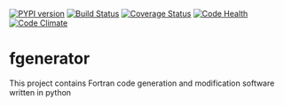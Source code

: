 [![PYPI version](https://img.shields.io/pypi/v/fgenerator.svg)](https://pypi.python.org/pypi/fgenerator)
[![Build Status](https://travis-ci.org/stfc/fgenerator.svg?branch=master)](https://travis-ci.org/stfc/fgenerator)
[![Coverage Status](https://coveralls.io/repos/github/stfc/fgenerator/badge.svg?branch=master)](https://coveralls.io/github/stfc/fgenerator?branch=master)
[![Code Health](https://landscape.io/github/stfc/fgenerator/master/landscape.svg?style=flat)](https://landscape.io/github/stfc/fgenerator/master)
[![Code Climate](https://codeclimate.com/github/stfc/fgenerator/badges/gpa.svg)](https://codeclimate.com/github/stfc/fgenerator)

# fgenerator
This project contains Fortran code generation and modification software written in python
